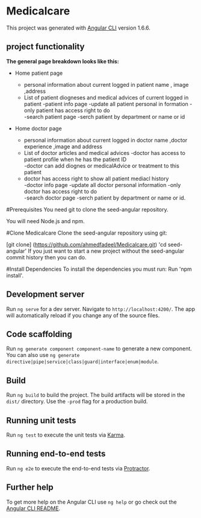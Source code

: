# Medicalcare

This project was generated with [Angular CLI](https://github.com/angular/angular-cli) version 1.6.6.
## project  functionality 
**The general page breakdown looks like this:**

- Home patient page
    - personal information  about    current logged in patient name , image ,address 
    - List of patient diogneses and medical advices  of current logged in patient 
-patient info  page 
    -update all patient  personal in formation 
    -only patient has access right to do   
-search patient  page 
    -serch patient by department or name or id 
        
- Home doctor page
    - personal information  about    current logged in doctor name ,doctor experience   ,image and address 
    - List of doctor  articles  and medical advices 
-doctor has access to  patient profile when he has the patient ID  
    -doctor can add diognes or medicalAdvice or treatment to this patient   
    - doctor has access right to show all patient mediacl history       
-doctor info  page 
    -update all doctor  personal information 
    -only doctor has access right to do   
-search doctor  page 
    -serch patient by department or name or id.

#Prerequisites
You need git to clone the seed-angular repository.

You will need Node.js and npm.

#Clone Medicalcare
Clone the seed-angular repository using git:

[git clone] (https://github.com/ahmedfadeel/Medicalcare.git)
'cd seed-angular'
If you just want to start a new project without the seed-angular commit history then you can do.

#Install Dependencies
To install the dependencies you must run:
Run 'npm install'.
## Development server

Run `ng serve` for a dev server. Navigate to `http://localhost:4200/`. The app will automatically reload if you change any of the source files.

## Code scaffolding

Run `ng generate component component-name` to generate a new component. You can also use `ng generate directive|pipe|service|class|guard|interface|enum|module`.

## Build

Run `ng build` to build the project. The build artifacts will be stored in the `dist/` directory. Use the `-prod` flag for a production build.

## Running unit tests

Run `ng test` to execute the unit tests via [Karma](https://karma-runner.github.io).

## Running end-to-end tests

Run `ng e2e` to execute the end-to-end tests via [Protractor](http://www.protractortest.org/).

## Further help

To get more help on the Angular CLI use `ng help` or go check out the [Angular CLI README](https://github.com/angular/angular-cli/blob/master/README.md).
